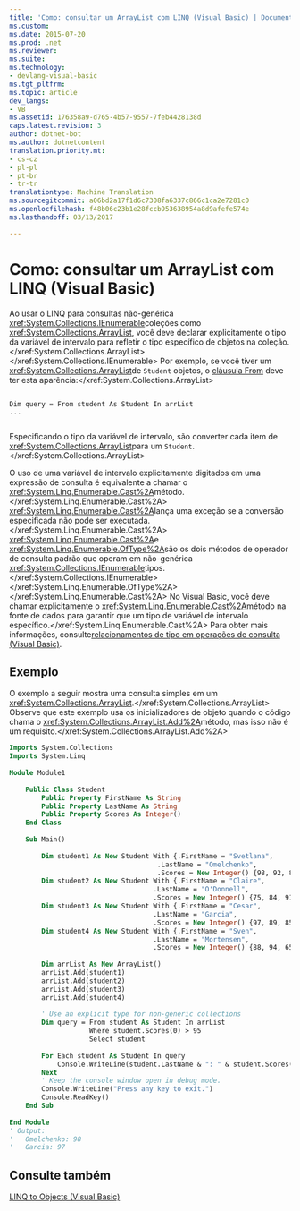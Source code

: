 ```yaml
---
title: 'Como: consultar um ArrayList com LINQ (Visual Basic) | Documentos do Microsoft'
ms.custom: 
ms.date: 2015-07-20
ms.prod: .net
ms.reviewer: 
ms.suite: 
ms.technology:
- devlang-visual-basic
ms.tgt_pltfrm: 
ms.topic: article
dev_langs:
- VB
ms.assetid: 176358a9-d765-4b57-9557-7feb4428138d
caps.latest.revision: 3
author: dotnet-bot
ms.author: dotnetcontent
translation.priority.mt:
- cs-cz
- pl-pl
- pt-br
- tr-tr
translationtype: Machine Translation
ms.sourcegitcommit: a06bd2a17f1d6c7308fa6337c866c1ca2e7281c0
ms.openlocfilehash: f48b06c23b1e28fccb953638954a8d9afefe574e
ms.lasthandoff: 03/13/2017

---
```

# <a name="how-to-query-an-arraylist-with-linq-visual-basic"></a>Como: consultar um ArrayList com LINQ (Visual Basic)
Ao usar o LINQ para consultas não-genérica <xref:System.Collections.IEnumerable>coleções como <xref:System.Collections.ArrayList>, você deve declarar explicitamente o tipo da variável de intervalo para refletir o tipo específico de objetos na coleção.</xref:System.Collections.ArrayList> </xref:System.Collections.IEnumerable> Por exemplo, se você tiver um <xref:System.Collections.ArrayList>de `Student` objetos, o [cláusula From](../../../../visual-basic/language-reference/queries/from-clause.md) deve ter esta aparência:</xref:System.Collections.ArrayList>  
  
```  
  
Dim query = From student As Student In arrList   
...  
  
```  
  
 Especificando o tipo da variável de intervalo, são converter cada item de <xref:System.Collections.ArrayList>para um `Student`.</xref:System.Collections.ArrayList>  
  
 O uso de uma variável de intervalo explicitamente digitados em uma expressão de consulta é equivalente a chamar o <xref:System.Linq.Enumerable.Cast%2A>método.</xref:System.Linq.Enumerable.Cast%2A> <xref:System.Linq.Enumerable.Cast%2A>lança uma exceção se a conversão especificada não pode ser executada.</xref:System.Linq.Enumerable.Cast%2A> <xref:System.Linq.Enumerable.Cast%2A>e <xref:System.Linq.Enumerable.OfType%2A>são os dois métodos de operador de consulta padrão que operam em não-genérica <xref:System.Collections.IEnumerable>tipos.</xref:System.Collections.IEnumerable> </xref:System.Linq.Enumerable.OfType%2A></xref:System.Linq.Enumerable.Cast%2A> No Visual Basic, você deve chamar explicitamente o <xref:System.Linq.Enumerable.Cast%2A>método na fonte de dados para garantir que um tipo de variável de intervalo específico.</xref:System.Linq.Enumerable.Cast%2A> Para obter mais informações, consulte[relacionamentos de tipo em operações de consulta (Visual Basic)](../../../../visual-basic/programming-guide/concepts/linq/type-relationships-in-query-operations.md).  
  
## <a name="example"></a>Exemplo  
 O exemplo a seguir mostra uma consulta simples em um <xref:System.Collections.ArrayList>.</xref:System.Collections.ArrayList> Observe que este exemplo usa os inicializadores de objeto quando o código chama o <xref:System.Collections.ArrayList.Add%2A>método, mas isso não é um requisito.</xref:System.Collections.ArrayList.Add%2A>  
  
```vb  
Imports System.Collections  
Imports System.Linq  
  
Module Module1  
  
    Public Class Student  
        Public Property FirstName As String  
        Public Property LastName As String  
        Public Property Scores As Integer()  
    End Class  
  
    Sub Main()  
  
        Dim student1 As New Student With {.FirstName = "Svetlana",   
                                     .LastName = "Omelchenko",   
                                     .Scores = New Integer() {98, 92, 81, 60}}  
        Dim student2 As New Student With {.FirstName = "Claire",   
                                    .LastName = "O'Donnell",   
                                    .Scores = New Integer() {75, 84, 91, 39}}  
        Dim student3 As New Student With {.FirstName = "Cesar",   
                                    .LastName = "Garcia",   
                                    .Scores = New Integer() {97, 89, 85, 82}}  
        Dim student4 As New Student With {.FirstName = "Sven",   
                                    .LastName = "Mortensen",   
                                    .Scores = New Integer() {88, 94, 65, 91}}  
  
        Dim arrList As New ArrayList()  
        arrList.Add(student1)  
        arrList.Add(student2)  
        arrList.Add(student3)  
        arrList.Add(student4)  
  
        ' Use an explicit type for non-generic collections  
        Dim query = From student As Student In arrList   
                    Where student.Scores(0) > 95   
                    Select student  
  
        For Each student As Student In query  
            Console.WriteLine(student.LastName & ": " & student.Scores(0))  
        Next  
        ' Keep the console window open in debug mode.  
        Console.WriteLine("Press any key to exit.")  
        Console.ReadKey()  
    End Sub  
  
End Module  
' Output:  
'   Omelchenko: 98  
'   Garcia: 97  
```  
  
## <a name="see-also"></a>Consulte também  
 [LINQ to Objects (Visual Basic)](../../../../visual-basic/programming-guide/concepts/linq/linq-to-objects.md)
